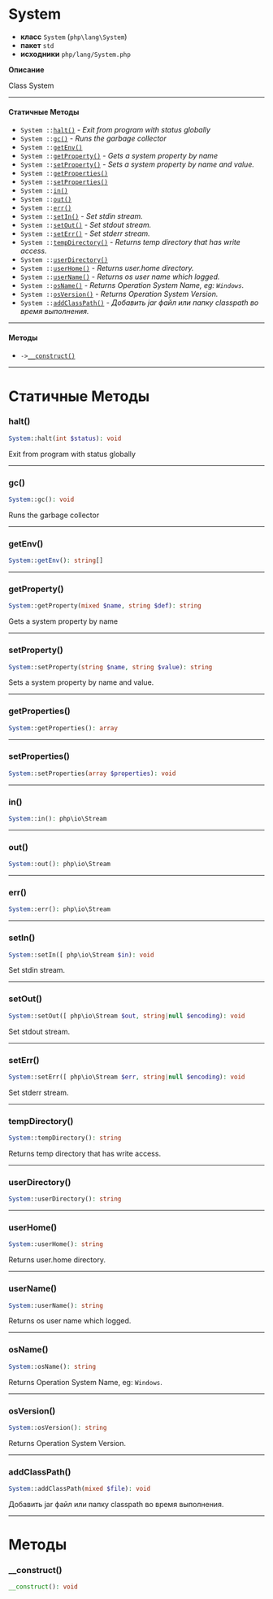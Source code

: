 # System

- **класс** `System` (`php\lang\System`)
- **пакет** `std`
- **исходники** `php/lang/System.php`

**Описание**

Class System

---

#### Статичные Методы

- `System ::`[`halt()`](#method-halt) - _Exit from program with status globally_
- `System ::`[`gc()`](#method-gc) - _Runs the garbage collector_
- `System ::`[`getEnv()`](#method-getenv)
- `System ::`[`getProperty()`](#method-getproperty) - _Gets a system property by name_
- `System ::`[`setProperty()`](#method-setproperty) - _Sets a system property by name and value._
- `System ::`[`getProperties()`](#method-getproperties)
- `System ::`[`setProperties()`](#method-setproperties)
- `System ::`[`in()`](#method-in)
- `System ::`[`out()`](#method-out)
- `System ::`[`err()`](#method-err)
- `System ::`[`setIn()`](#method-setin) - _Set stdin stream._
- `System ::`[`setOut()`](#method-setout) - _Set stdout stream._
- `System ::`[`setErr()`](#method-seterr) - _Set stderr stream._
- `System ::`[`tempDirectory()`](#method-tempdirectory) - _Returns temp directory that has write access._
- `System ::`[`userDirectory()`](#method-userdirectory)
- `System ::`[`userHome()`](#method-userhome) - _Returns user.home directory._
- `System ::`[`userName()`](#method-username) - _Returns os user name which logged._
- `System ::`[`osName()`](#method-osname) - _Returns Operation System Name, eg:  `Windows`._
- `System ::`[`osVersion()`](#method-osversion) - _Returns Operation System Version._
- `System ::`[`addClassPath()`](#method-addclasspath) - _Добавить jar файл или папку classpath во время выполнения._

---

#### Методы

- `->`[`__construct()`](#method-__construct)

---
# Статичные Методы

<a name="method-halt"></a>

### halt()
```php
System::halt(int $status): void
```
Exit from program with status globally

---

<a name="method-gc"></a>

### gc()
```php
System::gc(): void
```
Runs the garbage collector

---

<a name="method-getenv"></a>

### getEnv()
```php
System::getEnv(): string[]
```

---

<a name="method-getproperty"></a>

### getProperty()
```php
System::getProperty(mixed $name, string $def): string
```
Gets a system property by name

---

<a name="method-setproperty"></a>

### setProperty()
```php
System::setProperty(string $name, string $value): string
```
Sets a system property by name and value.

---

<a name="method-getproperties"></a>

### getProperties()
```php
System::getProperties(): array
```

---

<a name="method-setproperties"></a>

### setProperties()
```php
System::setProperties(array $properties): void
```

---

<a name="method-in"></a>

### in()
```php
System::in(): php\io\Stream
```

---

<a name="method-out"></a>

### out()
```php
System::out(): php\io\Stream
```

---

<a name="method-err"></a>

### err()
```php
System::err(): php\io\Stream
```

---

<a name="method-setin"></a>

### setIn()
```php
System::setIn([ php\io\Stream $in): void
```
Set stdin stream.

---

<a name="method-setout"></a>

### setOut()
```php
System::setOut([ php\io\Stream $out, string|null $encoding): void
```
Set stdout stream.

---

<a name="method-seterr"></a>

### setErr()
```php
System::setErr([ php\io\Stream $err, string|null $encoding): void
```
Set stderr stream.

---

<a name="method-tempdirectory"></a>

### tempDirectory()
```php
System::tempDirectory(): string
```
Returns temp directory that has write access.

---

<a name="method-userdirectory"></a>

### userDirectory()
```php
System::userDirectory(): string
```

---

<a name="method-userhome"></a>

### userHome()
```php
System::userHome(): string
```
Returns user.home directory.

---

<a name="method-username"></a>

### userName()
```php
System::userName(): string
```
Returns os user name which logged.

---

<a name="method-osname"></a>

### osName()
```php
System::osName(): string
```
Returns Operation System Name, eg:  `Windows`.

---

<a name="method-osversion"></a>

### osVersion()
```php
System::osVersion(): string
```
Returns Operation System Version.

---

<a name="method-addclasspath"></a>

### addClassPath()
```php
System::addClassPath(mixed $file): void
```
Добавить jar файл или папку classpath во время выполнения.

---
# Методы

<a name="method-__construct"></a>

### __construct()
```php
__construct(): void
```